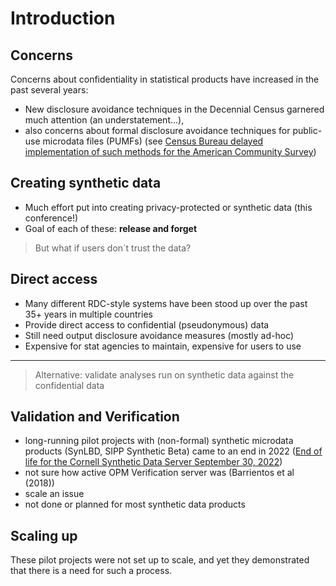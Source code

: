 
# Introduction

## Concerns

Concerns about confidentiality in statistical products have increased in the past several years:

- New disclosure avoidance techniques in the Decennial Census garnered much attention (an understatement...), 
- also concerns about formal disclosure avoidance techniques for public-use microdata files (PUMFs) (see [Census Bureau delayed implementation of such methods for the American Community Survey](https://www.census.gov/newsroom/blogs/random-samplings/2022/12/disclosure-avoidance-protections-acs.html))

## Creating synthetic data

- Much effort put into creating privacy-protected or synthetic data (this conference!)
- Goal of each of these: **release and forget**

> But what if users don´t trust the data?

## Direct access

- Many different RDC-style systems have been stood up over the past 35+ years in multiple countries
- Provide direct access to confidential (pseudonymous) data
- Still need output disclosure avoidance measures (mostly ad-hoc)
- Expensive for stat agencies to maintain, expensive for users to use

---

> Alternative: validate analyses run on synthetic data against the confidential data

## Validation and Verification

- long-running pilot projects with (non-formal) synthetic microdata products (SynLBD, SIPP Synthetic Beta) came to an end in 2022 ([End of life for the Cornell Synthetic Data Server September 30, 2022](https://web.archive.org/web/20230602202220/https://web.archive.org/web/20221130032540/https://www2.vrdc.cornell.edu/news/))
- not sure how active OPM Verification server was (Barrientos et al (2018))
- scale an issue
- not done or planned for most synthetic data products

## Scaling up

These pilot projects were not set up to scale, and yet they demonstrated that there is a need for such a process. 

